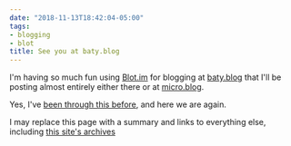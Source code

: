 ```yaml
---
date: "2018-11-13T18:42:04-05:00"
tags:
- blogging
- blot
title: See you at baty.blog
---
```


I'm having so much fun using [Blot.im](https://blot.im) for blogging at [baty.blog](https://www.baty.blog) that I'll
be posting almost entirely either there or at [micro.blog](https://micro.baty.net).

Yes, I've [been through this before](https://www.baty.net/2017/why-did-blot-have-to-be-so-good/), and here we are
again.

I may replace this page with a summary and links to everything else, including [this site's
archives](https://www.baty.net/post/)
